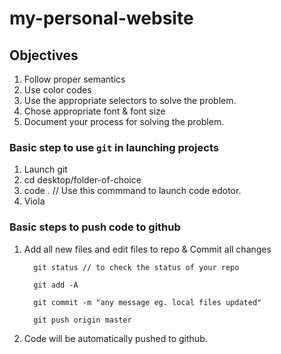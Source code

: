 # my-personal-website

## Objectives

1. Follow proper semantics
2. Use color codes
3. Use the appropriate selectors to solve the problem.
4. Chose appropriate font & font size
5. Document your process for solving the problem.


### Basic step to use `git` in launching projects

1. Launch git
2. cd desktop/folder-of-choice
3. code . // Use this commmand to launch code edotor.
4. Viola

### Basic steps to push code to github

1. Add all new files and edit files to repo & Commit all changes
    ```
      git status // to check the status of your repo

      git add -A

      git commit -m "any message eg. local files updated"

      git push origin master

    ```
 2. Code will be automatically pushed to github.   